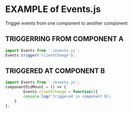 # EXAMPLE of Events.js
Trigger events from one component to another component

## TRIGGERRING FROM COMPONENT A

```js
import Events from './events.js';
Events.trigger('clientChange');
```




## TRIGGERED AT COMPONENT B

```js
import Events from './events.js';
componentDidMount = () => {
		Events.clientChange = function(){
        console.log('triggered in component B);
    }
};
```
